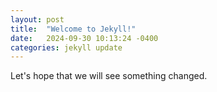 ```yaml
---
layout: post
title:  "Welcome to Jekyll!"
date:   2024-09-30 10:13:24 -0400
categories: jekyll update
---
```

Let's hope that we will see something changed.
